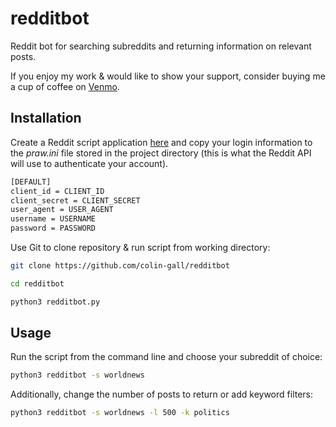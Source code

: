 # redditbot
Reddit bot for searching subreddits and returning information on relevant posts.

If you enjoy my work & would like to show your support, consider buying me a cup of coffee on [Venmo](https://venmo.com/code?user_id=1397160142700544485).

## Installation

Create a Reddit script application [here](https://www.reddit.com/prefs/apps) and copy your login information to the *praw.ini* file stored in the project directory (this is what the Reddit API will use to authenticate your account).
```bash
[DEFAULT]
client_id = CLIENT_ID
client_secret = CLIENT_SECRET
user_agent = USER_AGENT
username = USERNAME
password = PASSWORD
```

Use Git to clone repository & run script from working directory:
```bash
git clone https://github.com/colin-gall/redditbot

cd redditbot

python3 redditbot.py
```

## Usage

Run the script from the command line and choose your subreddit of choice:
```bash
python3 redditbot -s worldnews
```

Additionally, change the number of posts to return or add keyword filters:
```bash
python3 redditbot -s worldnews -l 500 -k politics
```
